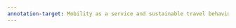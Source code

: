 ```yaml
---
annotation-target: Mobility as a service and sustainable travel behaviour A thematic analysis study.pdf
---
```

